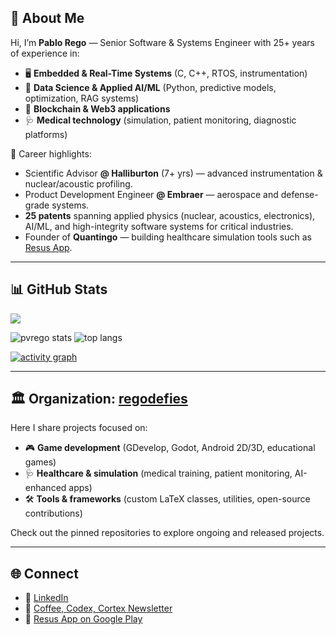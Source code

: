 ## 👋 About Me  

Hi, I’m **Pablo Rego** — Senior Software & Systems Engineer with 25+ years of experience in:  
- 🖥️ **Embedded & Real-Time Systems** (C, C++, RTOS, instrumentation)  
- 🤖 **Data Science & Applied AI/ML** (Python, predictive models, optimization, RAG systems)  
- 🔗 **Blockchain & Web3 applications**  
- 🩺 **Medical technology** (simulation, patient monitoring, diagnostic platforms)  

🚀 Career highlights:  
- Scientific Advisor **@ Halliburton** (7+ yrs) — advanced instrumentation & nuclear/acoustic profiling.  
- Product Development Engineer **@ Embraer** — aerospace and defense-grade systems.  
- **25 patents** spanning applied physics (nuclear, acoustics, electronics), AI/ML, and high-integrity software systems for critical industries.  
- Founder of **Quantingo** — building healthcare simulation tools such as [Resus App](https://play.google.com/store/apps/details?id=com.quantingo.resus).  

---

## 📊 GitHub Stats  

![](https://komarev.com/ghpvc/?username=pvrego&label=PROFILE+VIEWS&color=brightgreen)  

<img src="https://github-readme-stats.vercel.app/api?username=pvrego&show_icons=true&count_private=true&theme=radical" alt="pvrego stats" />  

<img src="https://github-readme-stats.vercel.app/api/top-langs/?username=pvrego&layout=compact&theme=radical" alt="top langs" />  

[![activity graph](https://github-readme-activity-graph.vercel.app/graph?username=pvrego&theme=react-dark&hide_border=true)](https://github.com/ashutosh00710/github-readme-activity-graph)  

---

## 🏛️ Organization: [regodefies](https://github.com/regodefies)  

Here I share projects focused on:  
- 🎮 **Game development** (GDevelop, Godot, Android 2D/3D, educational games)  
- 🩺 **Healthcare & simulation** (medical training, patient monitoring, AI-enhanced apps)  
- 🛠️ **Tools & frameworks** (custom LaTeX classes, utilities, open-source contributions)  

Check out the pinned repositories to explore ongoing and released projects.  

---

## 🌐 Connect  

- 💼 [LinkedIn](https://www.linkedin.com/in/pablorego/)  
- 📰 [Coffee, Codex, Cortex Newsletter](https://www.linkedin.com/newsletters/coffee-codex-cortex-6904783346359246848)  
- 📱 [Resus App on Google Play](https://play.google.com/store/apps/details?id=com.quantingo.resus)  

